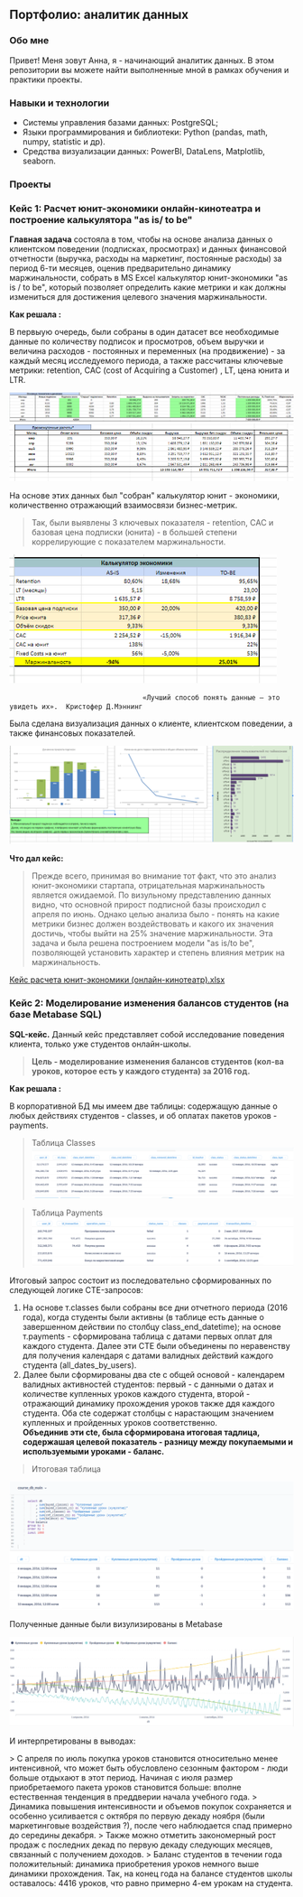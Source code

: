 ## Портфолио: аналитик данных
### Обо мне 

Привет! Меня зовут Анна, я - начинающий аналитик данных. 
В этом репозитории вы можете найти выполненные мной в рамках обучения и практики проекты.
<br>

### Навыки и технологии
- Системы управления базами данных: PostgreSQL;
- Языки программирования и библиотеки: Python (pandas, math, numpy, statistic и др).
- Средства визуализации данных: PowerBI, DataLens, Matplotlib, seaborn.

### Проекты 

### <p> Кейс 1: Расчет юнит-экономики онлайн-кинотеатра и построение калькулятора "as is/ to be" </p>

 __Главная задача__  состояла в том, чтобы на основе анализа данных о клиентском поведении (подписках, просмотрах) и данных финансовой отчетности (выручка, расходы на маркетинг, постоянные расходы) за период 6-ти месяцев, оценив предварительно динамику маржинальности, собрать в MS Excel калькулятор юнит-экономики "as is / to be", который позволяет определить какие метрики и как должны измениться для достижения целевого значения маржинальности. 
  
 __Как решала :__
<p> В первыую очередь, были собраны в один датасет все необходимые данные по количеству подписок и просмотров, объем выручки и величина расходов - постоянных и переменных (на продвижение) - за каждый месяц исследуемого периода, а также рассчитаны ключевые метрики: retention, CAC (cost of Acquiring a Customer) , LT, цена юнита и LTR. </p>

![Динамика основных показателей](/screen.png)
![Расчеты](/scr.png)
<p> На основе этих данных был "собран" калькулятор юнит - экономики, количественно отражающий взаимосвязи бизнес-метрик.</p>

> Так, были выявлены 3 ключевых показателя - retention, CAC и базовая цена подписки (юнита)  - в большей степени коррелирующие с показателем маржинальности. 


![калькулятор](/calcul.png)

                                     «Лучший способ понять данные — это увидеть их».  Кристофер Д.Мэннинг  
                                                                 
<p> Была сделана визуализация данных о клиенте, клиентском поведении, а также финансовых показателей. </p> 

![визуал](/vis.png)

__Что дал кейс:__
> Прежде всего, принимая во внимание тот факт, что это анализ юнит-экономики стартапа, отрицательная маржинальность является ожидаемой. По визульному представлению данных видно, что основной прирост подписной базы происходил с апреля по июнь.
> Однако целью анализа было - понять на какие метрики бизнес должен воздействовать и какого их значения достичь, чтобы выйти на 25% значение маржинальности. Эта задача и была решена построением модели "as is/to be", позволяющей установить характер и степень влияния метрик на маржинальность.

[Кейс расчета юнит-экономики (онлайн-кинотеатр).xlsx](https://docs.google.com/spreadsheets/d/14qiEvgaeAUXFlnwXWmeKxus-luSW6EK8/edit?usp=drive_link&ouid=102005071882917500790&rtpof=true&sd=true)

### <p> Кейс 2: Моделирование изменения балансов студентов (на базе Metabase SQL) </p> 

__SQL-кейс.__ Данный кейс представляет собой исследование поведения клиента, только уже студентов онлайн-школы. 
> __Цель - моделирование изменения балансов студентов (кол-ва уроков, которое есть у каждого студента) за 2016 год.__

 __Как решала :__
<p> В корпоративной БД мы имеем две таблицы: содержащую данные о любых действиях студентов - classes, и об оплатах пакетов уроков - payments.</p>

> Таблица Classes
![cls](/classes.png)

> Таблица Payments
![pay](/paym.png)

<p> Итоговый запрос состоит из последовательно сформированных по следующей логике CTE-запросов: </p>

1. На основе т.classes были собраны все дни отчетного периода (2016 года), когда студенты были активны (в таблице есть данные о завершенном действии по столбцу class_end_datetime); на основе т.payments - сформирована таблица с датами первых оплат для каждого студента. 
Далее эти CTE были объединены по неравенству для получения календаря с датами валидных действий каждого студента (all_dates_by_users). 
2. Далее были сформированы два cte с общей основой - календарем валидных активностей студентов: первый - с данными о датах и количестве купленных уроков каждого студента, второй - отражающий динамику прохождения уроков также ддя каждого студента. Оба cte содержат столбцы с нарастающим значением купленных и пройденных уроков соответственно.   
__Объединив эти cte, была сформирована итоговая тадлица, содержашая целевой показатель - разницу между покупаемыми и используемыми уроками - баланс.__
   
> Итоговая таблица

![sс](/SqlV.png)
<p> Полученные данные были визулизированы в Metabase</p>

![viz](/vizual.png)

<p> И интерпретированы в выводах:</p>
 > С апреля по июль покупка уроков становится относительно менее интенсивной, что может быть обусловлено сезонным фактором - люди больше отдыхают в этот период.  Начиная с июля  размер приобретаемого пакета уроков становится  больше: вполне естественная тенденция в преддверии начала учебного года.
 > Динамика повышения интенсивности и объемов покупок  сохраняется и особенно усиливается с октября по первую декаду ноября (были маркетинговые воздействия ?), после чего наблюдается спад примерно до середины декабря.
 > Также можно отметить закономерный рост продаж с последних декад по первую декаду следующих месяцев, связанный с получением доходов.
 > Баланс студентов в течении года положительный: динамика приобретения  уроков немного выше динамики прохождения. Так, на конец года на балансе студентов школы оставалось: 4416 уроков,  что равно примерно 4-ем урокам на студента. 


